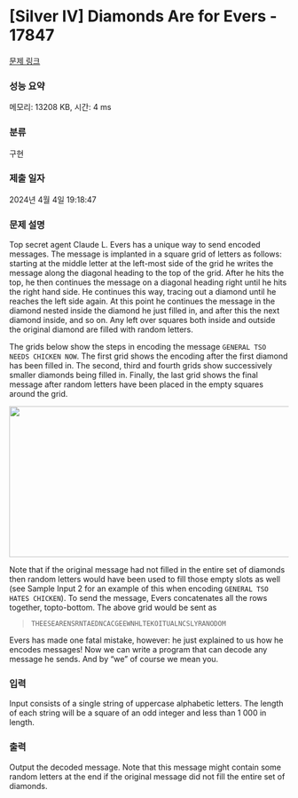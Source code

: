 # [Silver IV] Diamonds Are for Evers - 17847 

[문제 링크](https://www.acmicpc.net/problem/17847) 

### 성능 요약

메모리: 13208 KB, 시간: 4 ms

### 분류

구현

### 제출 일자

2024년 4월 4일 19:18:47

### 문제 설명

<p>Top secret agent Claude L. Evers has a unique way to send encoded messages. The message is implanted in a square grid of letters as follows: starting at the middle letter at the left-most side of the grid he writes the message along the diagonal heading to the top of the grid. After he hits the top, he then continues the message on a diagonal heading right until he hits the right hand side. He continues this way, tracing out a diamond until he reaches the left side again. At this point he continues the message in the diamond nested inside the diamond he just filled in, and after this the next diamond inside, and so on. Any left over squares both inside and outside the original diamond are filled with random letters.</p>

<p>The grids below show the steps in encoding the message <code>GENERAL TSO NEEDS CHICKEN NOW</code>. The first grid shows the encoding after the first diamond has been filled in. The second, third and fourth grids show successively smaller diamonds being filled in. Finally, the last grid shows the final message after random letters have been placed in the empty squares around the grid.</p>

<p style="text-align: center;"><img alt="" src="https://upload.acmicpc.net/cdfeb3ab-e6e1-402d-8dda-aba4113e1ff4/-/preview/" style="width: 516px; height: 272px;"></p>

<p>Note that if the original message had not filled in the entire set of diamonds then random letters would have been used to fill those empty slots as well (see Sample Input 2 for an example of this when encoding <code>GENERAL TSO HATES CHICKEN</code>). To send the message, Evers concatenates all the rows together, topto-bottom. The above grid would be sent as</p>

<blockquote>
<p><code>THEESEARENSRNTAEDNCACGEEWNHLTEKOITUALNCSLYRANODOM</code></p>
</blockquote>

<p>Evers has made one fatal mistake, however: he just explained to us how he encodes messages! Now we can write a program that can decode any message he sends. And by “we” of course we mean you.</p>

### 입력 

 <p>Input consists of a single string of uppercase alphabetic letters. The length of each string will be a square of an odd integer and less than 1 000 in length.</p>

### 출력 

 <p>Output the decoded message. Note that this message might contain some random letters at the end if the original message did not fill the entire set of diamonds.</p>

